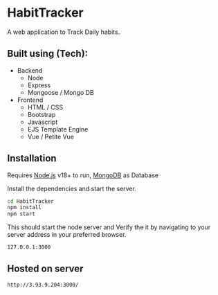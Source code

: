 # HabitTracker
A web application to Track Daily habits.

## Built using (Tech): 
- Backend
  - Node
  - Express
  - Mongoose / Mongo DB
- Frontend
  - HTML / CSS
  - Bootstrap
  - Javascript
  - EJS Template Engine
  - Vue / Petite Vue


## Installation
Requires [Node.js](https://nodejs.org/) v18+ to run,
[MongoDB](https://www.mongodb.com/docs/manual/tutorial/install-mongodb-on-ubuntu/) as Database

Install the dependencies and start the server.

```sh
cd HabitTracker
npm install
npm start
```

This should start the node server and Verify the it by navigating to your server address in
your preferred browser.

```sh
127.0.0.1:3000
```

## Hosted on server
```sh
http://3.93.9.204:3000/
```
 
 

